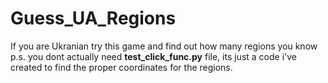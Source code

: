 # Guess_UA_Regions
If you are Ukranian try this game and find out how many regions you know
p.s. you dont actually need **test_click_func.py** file, its just a code i've created to find the proper coordinates for the regions.
